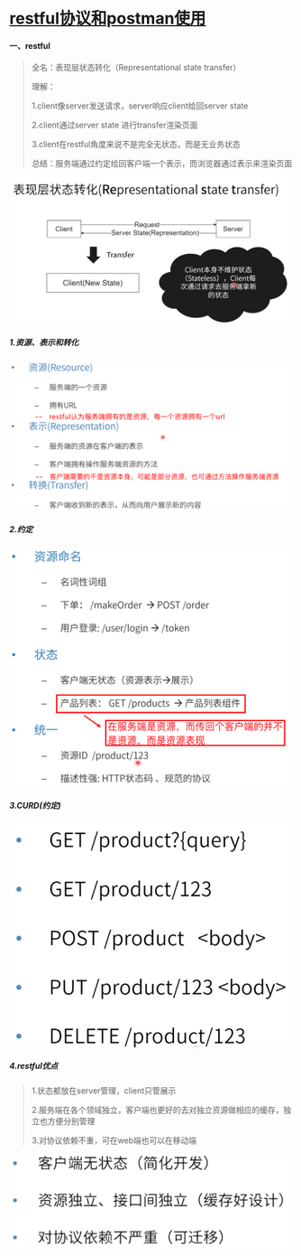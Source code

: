 # [restful协议和postman使用](https://course.study.163.com/480000006851432/lecture-480000037170786)

#### 一、restful

> 全名：表现层状态转化（Representational state transfer）
>
> 理解：
>
> 1.client像server发送请求，server响应client给回server state
>
> 2.client通过server state 进行transfer渲染页面
>
> 3.client在restful角度来说不是完全无状态，而是无业务状态
>
> 总结：服务端通过约定给回客户端一个表示，而浏览器通过表示来渲染页面

<div><img src="restful协议和postman使用.assets/image-20210428173954177.png" alt="image-20210428173954177" width="500"/></div>

##### 1.资源、表示和转化

<div><img src="restful协议和postman使用.assets/image-20210428175312241.png" alt="image-20210428175312241" width="500"/></div>

##### 2.约定

<div><img src="restful协议和postman使用.assets/image-20210428175916205.png" alt="image-20210428175916205" width="500"/></div>

##### 3.CURD(约定)

<div><img src="restful协议和postman使用.assets/image-20210428180054616.png" alt="image-20210428180054616" width="500"/></div>

##### 4.restful优点

> 1.状态都放在server管理，client只管展示
>
> 2.服务端在各个领域独立，客户端也更好的去对独立资源做相应的缓存，独立也方便分别管理
>
> 3.对协议依赖不重，可在web端也可以在移动端

<div><img src="restful协议和postman使用.assets/image-20210428180159130.png" alt="image-20210428180159130" width="500"/></div>